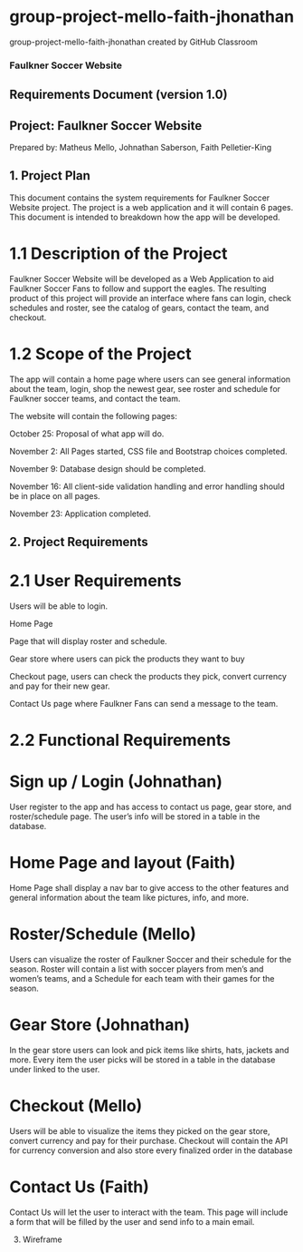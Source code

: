 # group-project-mello-faith-jhonathan
group-project-mello-faith-jhonathan created by GitHub Classroom


### Faulkner Soccer Website 

## Requirements Document (version 1.0) 

 

## Project: Faulkner Soccer Website 

Prepared by: Matheus Mello, Johnathan Saberson, Faith Pelletier-King 

 

 

## 1. Project Plan 

This document contains the system requirements for Faulkner Soccer Website project. 
The project is a web application and it will contain 6 pages. This document is intended to breakdown how the app will be developed. 

 

# 1.1 Description of the Project 

 

Faulkner Soccer Website will be developed as a Web Application to aid Faulkner Soccer Fans to follow and support the eagles. 
The resulting product of this project will provide an interface where fans can login, check schedules and roster, see the catalog of gears, contact the team, and checkout. 

 

# 1.2 Scope of the Project 

 

The app will contain a home page where users can see general information about the team, login, shop the newest gear, see roster and schedule for Faulkner soccer teams, and contact the team. 

The website will contain the following pages: 

 

October 25: Proposal of what app will do. 

November 2: All Pages started, CSS file and Bootstrap choices completed. 

November 9: Database design should be completed. 

November 16: All client-side validation handling and error handling should be in place on all pages.   

November 23: Application completed. 

 

 

## 2. Project Requirements  

 

# 2.1 User Requirements 

 

Users will be able to login. 

Home Page 

Page that will display roster and schedule. 

Gear store where users can pick the products they want to buy 

Checkout page, users can check the products they pick, convert currency and pay for their new gear. 

Contact Us page where Faulkner Fans can send a message to the team. 

 

# 2.2 Functional Requirements 

 

# Sign up / Login (Johnathan) 

User register to the app and has access to contact us page, gear store, and roster/schedule page. The user’s info will be stored in a table in the database. 


# Home Page and layout (Faith) 

Home Page shall display a nav bar to give access to the other features and general information about the team like pictures, info, and more. 


# Roster/Schedule (Mello) 

Users can visualize the roster of Faulkner Soccer and their schedule for the season. Roster will contain a list with soccer players from men’s and women’s teams, and a Schedule for each team with their games for the season. 

 

# Gear Store (Johnathan) 

In the gear store users can look and pick items like shirts, hats, jackets and more. Every item the user picks will be stored in a table in the database under linked to the user.  

 

# Checkout (Mello) 

Users will be able to visualize the items they picked on the gear store, convert currency and pay for their purchase. Checkout will contain the API for currency conversion and also store every finalized order in the database 

 

# Contact Us (Faith) 

Contact Us will let the user to interact with the team. This page will include a form that will be filled by the user and send info to a main email. 

 
3. Wireframe 

 

 

 

 

 

 

 
